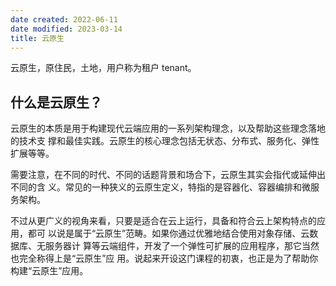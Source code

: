 ```yaml
---
date created: 2022-06-11
date modified: 2023-03-14
title: 云原生
---
```


云原生，原住民，土地，用户称为租户 tenant。

## 什么是云原生？

云原生的本质是用于构建现代云端应用的一系列架构理念，以及帮助这些理念落地的技术支 撑和最佳实践。云原生的核心理念包括无状态、分布式、服务化、弹性扩展等等。

需要注意，在不同的时代、不同的话题背景和场合下，云原生其实会指代或延伸出不同的含 义。常见的一种狭义的云原生定义，特指的是容器化、容器编排和微服务架构。

不过从更广义的视角来看，只要是适合在云上运行，具备和符合云上架构特点的应用，都可 以说是属于“云原生”范畴。如果你通过优雅地结合使用对象存储、云数据库、无服务器计 算等云端组件，开发了一个弹性可扩展的应用程序，那它当然也完全称得上是“云原生”应 用。说起来开设这门课程的初衷，也正是为了帮助你构建“云原生”应用。
